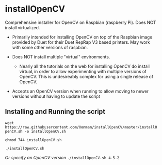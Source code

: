 # installOpenCV
Comprehensive installer for OpenCV on Raspbian (raspberry Pi).  Does NOT install virtualized.

* Primarily intended for installing OpenCV on top of the Raspbian image provided by Duet for their Duet RepRap V3 based printers.  May work with some other versions of raspbian. 

* Does NOT install multiple "virtual" environments.  
  * Nearly all the tutorials on the web for installing OpenCV do install virtual, in order to allow experimenting with multiple versions of OpenCV. This is undesireably complex for using a single release of OpenCV. 
  
* Accepts an OpenCV version when running to allow moving to newer versions without having to update the script

## Installing and Running the script
```wget https://raw.githubusercontent.com/Xonman/installOpenCV/master/installOpenCV.sh -o installOpenCV.sh```

```chmod 744 installOpenCV.sh```

```./installOpenCV.sh```

_Or specify an OpenCV version_
```./installOpenCV.sh 4.5.2```
